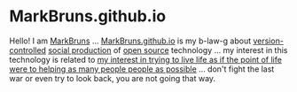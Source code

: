 # MarkBruns.github.io

Hello!  I am [MarkBruns](https://www.linkedin.com/in/markbruns) ... [MarkBruns.github.io](http://MarkBruns.github.io) is my b-law-g about [version-controlled](https://en.wikipedia.org/wiki/Version_control) [social production](https://en.wikipedia.org/wiki/Commons-based_peer_production) of [open source](https://en.wikipedia.org/wiki/Open-source_software) technology ... my interest in this technology is related to [my interest in trying to live life as if the point of life were to helping as many people people as possible](https://medium.com/@AngrBodhisattva) ... don't fight the last war or even try to look back, you are not going that way.
